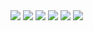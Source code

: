 <img src="./ZAPP/Images/Assets/header.JPG">
<img src="./ZAPP/Images/Assets/home.jpg">
<img src="../ZAPP/ZAPP/Images/Assets/login.jpg">
<img src="./ZAPP/ZAPP/Images/Assets/detailAddress.jpg">
<img src="/ZAPP/ZAPP/Images/Assets/detailMap.jpg">
<img src="../ZAPP/Images/Assets/detailTask.jpg">
